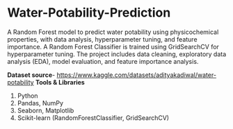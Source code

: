 # Water-Potability-Prediction
A Random Forest model to predict water potability using physicochemical properties, with data analysis, hyperparameter tuning, and feature importance. A Random Forest Classifier is trained using GridSearchCV for hyperparameter tuning. The project includes data cleaning, exploratory data analysis (EDA), model evaluation, and feature importance analysis.

**Dataset source**- https://www.kaggle.com/datasets/adityakadiwal/water-potability
**Tools & Libraries**
1. Python
2. Pandas, NumPy
3. Seaborn, Matplotlib
4. Scikit-learn (RandomForestClassifier, GridSearchCV)
